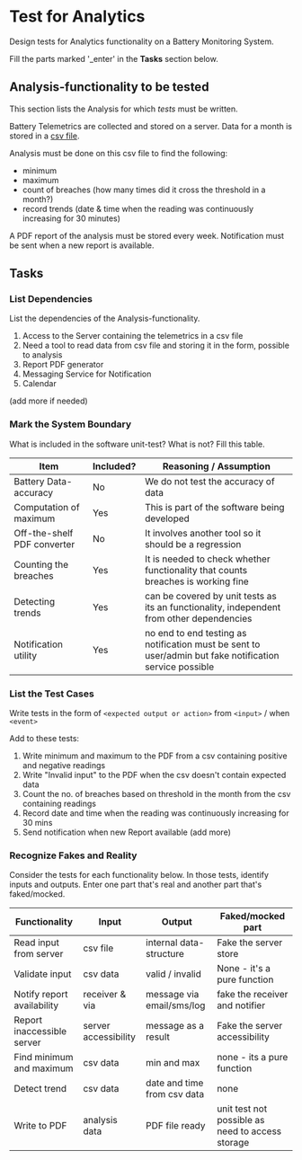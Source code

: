 # Test for Analytics

Design tests for Analytics functionality on a Battery Monitoring System.

Fill the parts marked '_enter' in the **Tasks** section below.

## Analysis-functionality to be tested

This section lists the Analysis for which _tests_ must be written.

Battery Telemetrics are collected and stored on a server.
Data for a month is stored in a [csv file](https://en.wikipedia.org/wiki/Comma-separated_values).

Analysis must be done on this csv file to find the following:
- minimum
- maximum
- count of breaches (how many times did it cross the threshold in a month?)
- record trends (date & time when the reading was continuously increasing for 30 minutes)

A PDF report of the analysis must be stored every week.
Notification must be sent when a new report is available.

## Tasks

### List Dependencies

List the dependencies of the Analysis-functionality.

1. Access to the Server containing the telemetrics in a csv file
2. Need a tool to read data from csv file and storing it in the form, possible to analysis
3. Report PDF generator
4. Messaging Service for Notification
5. Calendar

(add more if needed)

### Mark the System Boundary

What is included in the software unit-test? What is not? Fill this table.

| Item                      | Included?     | Reasoning / Assumption
|---------------------------|---------------|---
Battery Data-accuracy       | No            | We do not test the accuracy of data
Computation of maximum      | Yes           | This is part of the software being developed
Off-the-shelf PDF converter | No			| It involves another tool so it should be a regression
Counting the breaches       | Yes		    | It is needed to check whether functionality that counts breaches is working fine
Detecting trends            | Yes           | can be covered by unit tests as its an functionality, independent from other dependencies
Notification utility        | Yes           | no end to end testing as notification must be sent to user/admin but fake notification service possible

### List the Test Cases

Write tests in the form of `<expected output or action>` from `<input>` / when `<event>`

Add to these tests:

1. Write minimum and maximum to the PDF from a csv containing positive and negative readings
2. Write "Invalid input" to the PDF when the csv doesn't contain expected data
3. Count the no. of breaches based on threshold in the month from the csv containing readings
4. Record date and time when the reading was continuously increasing for 30 mins
5. Send notification when new Report available
(add more)

### Recognize Fakes and Reality

Consider the tests for each functionality below.
In those tests, identify inputs and outputs.
Enter one part that's real and another part that's faked/mocked.

| Functionality            | Input          		| Output                      | Faked/mocked part
|--------------------------|------------------------|-----------------------------|---
Read input from server     | csv file       		| internal data-structure     | Fake the server store
Validate input             | csv data       		| valid / invalid             | None - it's a pure function
Notify report availability | receiver & via 		| message via email/sms/log   | fake the receiver and notifier
Report inaccessible server | server accessibility   | message as a result         | Fake the server accessibility
Find minimum and maximum   | csv data       		| min and max                 | none - its a pure function
Detect trend               | csv data       		| date and time from csv data | none
Write to PDF               | analysis data     		| PDF file ready              | unit test not possible as need to access storage
